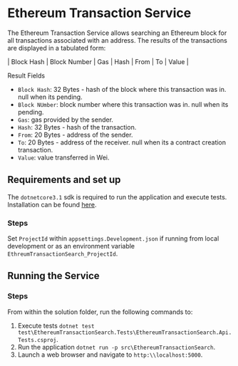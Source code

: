# Ethereum Transaction Service
The Ethereum Transaction Service allows searching an Ethereum block for all transactions associated with an address. The results of the transactions are displayed in a tabulated form:

| Block Hash | Block Number | Gas | Hash | From | To | Value |

Result Fields
- `Block Hash`: 32 Bytes - hash of the block where this transaction was in. null when its pending.
- `Block NUmber`: block number where this transaction was in. null when its pending.
- `Gas`: gas provided by the sender.
- `Hash`: 32 Bytes - hash of the transaction.
- `From`: 20 Bytes - address of the sender.
- `To`: 20 Bytes - address of the receiver. null when its a contract creation transaction.
- `Value`: value transferred in Wei.

## Requirements and set up
The `dotnetcore3.1` sdk is required to run the application and execute tests. Installation can be found [here](https://dotnet.microsoft.com/download).

### Steps
Set `ProjectId` within `appsettings.Development.json` if running from local development or as an environment variable `EthreumTransactionSearch_ProjectId`.

## Running the Service

### Steps
From within the solution folder, run the following commands to:

1. Execute tests `dotnet test test\EthereumTransactionSearch.Tests\EthereumTransactionSearch.Api.Tests.csproj`.
2. Run the application `dotnet run -p src\EthereumTransactionSearch`.
3. Launch a web browser and navigate to `http:\\localhost:5000`.